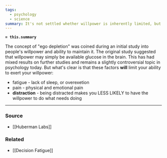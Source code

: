 ```yaml
---
tags:
  - psychology
  - science
summary: It's not settled whether willpower is inherently limited, but we know what can affect it.
---
```

**`= this.summary`**

The concept of "ego depletion" was coined during an initial study into people's willpower and ability to maintain it. The original study suggested that willpower may simply be available glucose in the brain. This has had mixed results on further studies and remains a slightly controversial topic in psychology today. But what's clear is that these factors **will** limit your ability to exert your willpower:

- fatigue - lack of sleep, or overexetion
- pain - physical and emotional pain
- **distraction** - being distracted makes you LESS LIKELY to have the willpower to do what needs doing


---
### Source
- [[Huberman Labs]]

### Related
- [[Decision Fatigue]]